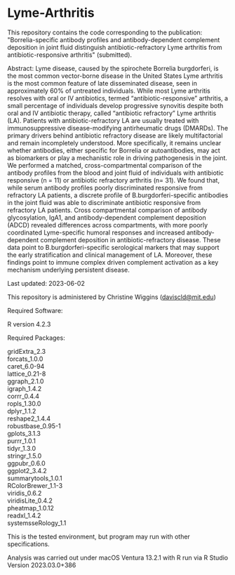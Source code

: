 # Lyme-Arthritis
This repository contains the code corresponding to the publication: "Borrelia-specific antibody profiles and antibody-dependent complement deposition in joint fluid distinguish antibiotic-refractory Lyme arthritis from antibiotic-responsive arthritis" (submitted).

Abstract: Lyme disease, caused by the spirochete Borrelia burgdorferi, is the most common vector-borne disease in the United States Lyme arthritis is the most common feature of late disseminated disease, seen in approximately 60% of untreated individuals. While most Lyme arthritis resolves with oral or IV antibiotics, termed “antibiotic-responsive” arthritis, a small percentage of individuals develop progressive synovitis despite both oral and IV antibiotic therapy, called “antibiotic refractory” Lyme arthritis (LA). Patients with antibiotic-refractory LA are usually treated with immunosuppressive disease-modifying antirheumatic drugs (DMARDs). The primary drivers behind antibiotic refractory disease are likely multifactorial and remain incompletely understood. More specifically, it remains unclear whether antibodies, either specific for Borrelia or autoantibodies, may act as biomarkers or play a mechanistic role in driving pathogenesis in the joint. We performed a matched, cross-compartmental comparison of the antibody profiles from the blood and joint fluid of individuals with antibiotic responsive (n = 11) or antibiotic refractory arthritis (n= 31). We found that, while serum antibody profiles poorly discriminated responsive from refractory LA patients, a discrete profile of B.burgdorferi-specific antibodies in the joint fluid was able to discriminate antibiotic responsive from refractory LA patients. Cross compartmental comparison of antibody glycosylation, IgA1, and antibody-dependent complement deposition (ADCD) revealed differences across compartments, with more poorly coordinated Lyme-specific humoral responses and increased antibody-dependent complement deposition in antibiotic-refractory disease. These data point to B.burgdorferi-specific serological markers that may support the early stratification and clinical management of LA. Moreover, these findings point to immune complex driven complement activation as a key mechanism underlying persistent disease.

Last updated: 2023-06-02

This repository is administered by Christine Wiggins (daviscld@mit.edu)

Required Software:

R version 4.2.3 

Required Packages:

gridExtra_2.3       
forcats_1.0.0       
caret_6.0-94        
lattice_0.21-8      
ggraph_2.1.0       
igraph_1.4.2        
corrr_0.4.4         
ropls_1.30.0        
dplyr_1.1.2         
reshape2_1.4.4     
robustbase_0.95-1   
gplots_3.1.3        
purrr_1.0.1         
tidyr_1.3.0         
stringr_1.5.0      
ggpubr_0.6.0        
ggplot2_3.4.2       
summarytools_1.0.1  
RColorBrewer_1.1-3  
viridis_0.6.2      
viridisLite_0.4.2   
pheatmap_1.0.12     
readxl_1.4.2        
systemsseRology_1.1

This is the tested environment, but program may run with other specifications.

Analysis was carried out under macOS Ventura 13.2.1 with R run via R Studio Version 2023.03.0+386

